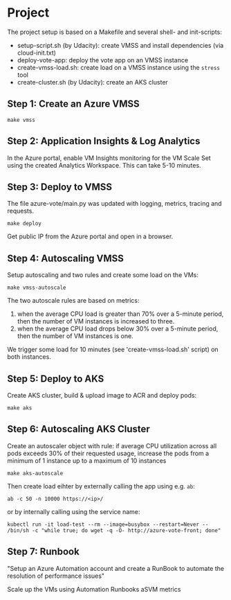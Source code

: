 # Project

The project setup is based on a Makefile and several shell- and init-scripts:

* setup-script.sh (by Udacity):    create VMSS and install dependencies (via cloud-init.txt)
* deploy-vote-app:                 deploy the vote app on an VMSS instance
* create-vmss-load.sh:             create load on a VMSS instance using the `stress` tool
* create-cluster.sh (by Udacity):  create an AKS cluster


## Step 1: Create an Azure VMSS

    make vmss


## Step 2: Application Insights & Log Analytics

In the Azure portal, enable VM Insights monitoring for the VM Scale Set using the 
created Analytics Workspace. This can take 5-10 minutes.


## Step 3: Deploy to VMSS

The file azure-vote/main.py was updated with logging, metrics, tracing and requests.

    make deploy

Get public IP from the Azure portal and open in a browser.


## Step 4: Autoscaling VMSS

Setup autoscaling and two rules and create some load on the VMs:

    make vmss-autoscale

The two autoscale rules are based on metrics:

1. when the average CPU load is greater than 70% over a 5-minute period, then the number of VM instances is increased to three.
2. when the average CPU load drops below 30% over a 5-minute period, then the number of VM instances is one.

We trigger some load for 10 minutes (see 'create-vmss-load.sh' script) on both instances.


## Step 5: Deploy to AKS

Create AKS cluster, build & upload image to ACR and deploy pods:

    make aks


## Step 6: Autoscaling AKS Cluster

Create an autoscaler object with rule:
if average CPU utilization across all pods exceeds 30% of their requested usage, increase the pods from a minimum of 1 instance up to a maximum of 10 instances

    make aks-autoscale

Then create load eihter by externally calling the app using e.g. `ab`:

    ab -c 50 -n 10000 https://<ip>/

or by internally calling using the service name:

    kubectl run -it load-test --rm --image=busybox --restart=Never -- /bin/sh -c "while true; do wget -q -O- http://azure-vote-front; done"



## Step 7: Runbook

"Setup an Azure Automation account and create a RunBook to automate the resolution of performance issues"

Scale up the VMs using Automation Runbooks aSVM metrics



